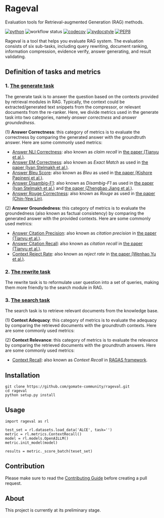 # Rageval

Evaluation tools for Retrieval-augmented Generation (RAG) methods.

[![python](https://img.shields.io/badge/Python-3.8.18-3776AB.svg?style=flat&logo=python&logoColor=white)](https://www.python.org)
![workflow status](https://github.com/gomate-community/rageval/actions/workflows/makefile.yml/badge.svg)
[![codecov](https://codecov.io/gh/gomate-community/rageval/graph/badge.svg?token=AH4DNR46HL)](https://codecov.io/gh/gomate-community/rageval)
[![pydocstyle](https://img.shields.io/badge/pydocstyle-enabled-AD4CD3)](http://www.pydocstyle.org/en/stable/)
[![PEP8](https://img.shields.io/badge/code%20style-pep8-orange.svg)](https://www.python.org/dev/peps/pep-0008/)

Rageval is a tool that helps you evaluate RAG system. The evaluation consists of six sub-tasks, including query rewriting, document ranking, information compression, evidence verify, answer generating, and result validating.

## Definition of tasks and metrics
### 1. [The generate task](./rageval/tasks/_generate.py)
The generate task is to answer the question based on the contexts provided by retrieval modules in RAG. Typically, the context could be extracted/generated text snippets from the compressor, or relevant documents from the re-ranker. Here, we divide metrics used in the generate task into two categories, namely *answer correctness* and *answer groundedness*.

(1) **Answer Correctness**: this category of metrics is to evaluate the correctness by comparing the generated answer with the groundtruth answer. Here are some commonly used metrics:

* [Answer NLI Correctness](./rageval/metrics/_answer_claim_recall.py): also known as *claim recall* in [the paper (Tianyu et al.)](https://arxiv.org/abs/2305.14627).
* [Answer EM Correctness](./rageval/metrics/_answer_exact_match.py): also known as *Exact Match* as used in [the paper (Ivan Stelmakh et al.)](https://arxiv.org/abs/2204.06092).
* [Answer Bleu Score](./rageval/metrics/_answer_bleu.py): also known as *Bleu* as used in [the paper (Kishore Papineni et al.)](https://www.aclweb.org/anthology/P02-1040.pdf).
* [Answer Disambig-F1](./rageval/metrics/_answer_disambig_f1.py): also known as *Disambig-F1* as used in [the paper (Ivan Stelmakh et al.)](https://arxiv.org/abs/2204.06092) and [the paper (Zhengbao Jiang et al.)](https://arxiv.org/abs/2305.06983).
* [Answer Rouge Correctness](./rageval/metrics/_answer_rouge_correctness.py): also known as *Rouge* as used in [the paper (Chin-Yew Lin)](https://aclanthology.org/W04-1013.pdf).

(2) **Answer Groundedness**: this category of metrics is to evaluate the groundedness (also known as factual consistency) by comparing the generated answer with the provided contexts. Here are some commonly used metrics:

* [Answer Citation Precision](./rageval/metrics/_answer_citation_precision.py): also known as *citation precision* in [the paper (Tianyu et al.)](https://arxiv.org/abs/2305.14627).
* [Answer Citation Recall](./rageval/metrics/_answer_citation_recall.py): also known as *citation recall* in [the paper (Tianyu et al.)](https://arxiv.org/abs/2305.14627).
* [Context Reject Rate](./rageval/metrics/_context_reject_rate.py): also known as *reject rate* in [the paper (Wenhao Yu et al.)](https://arxiv.org/abs/2311.09210).

### 2. [The rewrite task](./rageval/tasks/_rewrite.py)
The rewrite task is to reformulate user question into a set of queries, making them more friendly to the search module in RAG. 

### 3. [The search task](./rageval/tasks/_search.py)
The search task is to retrieve relevant documents from the knowledge base.

(1) **Context Adequacy**: this category of metrics is to evaluate the adequacy by comparing the retrieved documents with the groundtruth contexts. Here are some commonly used metrics:

(2) **Context Relevance**: this category of metrics is to evaluate the relevance by comparing the retrieved documents with the groundtruth answers. Here are some commonly used metrics:

* [Context Recall](./rageval/metrics/_context_recall.py): also known as *Context Recall* in [RAGAS framework](https://github.com/explodinggradients/ragas).


## Installation

```
git clone https://github.com/gomate-community/rageval.git
cd rageval
python setup.py install
```
## Usage

```
import rageval as rl

test_set = rl.datasets.load_data('ALCE', task='')
metric = rl.metrics.ContextRecall()
model = rl.models.OpenAILLM()
metric.init_model(model)

results = metric._score_batch(teset_set)

```

## Contribution

Please make sure to read the [Contributing Guide](./CONTRIBUTING.md) before creating a pull request.

## About

This project is currently at its preliminary stage.
